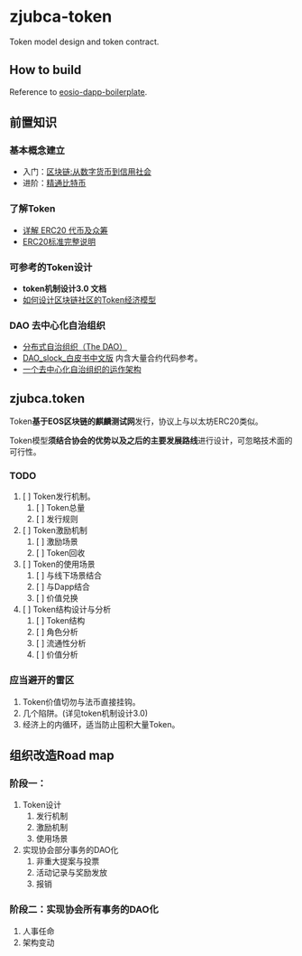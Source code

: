 # zjubca-token
Token model design and token contract.

## How to build
Reference to [eosio-dapp-boilerplate]().

## 前置知识

### 基本概念建立

- 入门：[区块链:从数字货币到信用社会](https://read.douban.com/ebook/24123244/)
- 进阶：[精通比特币](http://book.8btc.com/books/6/masterbitcoin2cn/_book/)

### 了解Token

- [详解 ERC20 代币及众筹](https://juejin.im/post/5b2359c651882574d73c6dfe)
- [ERC20标准完整说明](https://blog.csdn.net/diandianxiyu_geek/article/details/78082551)

### 可参考的Token设计

- **token机制设计3.0 文档**
- [如何设计区块链社区的Token经济模型](http://www.chaindd.com/3070117.html)

### DAO 去中心化自治组织

- [分布式自治组织（The DAO）](http://www.woshipm.com/blockchain/952552.html)
- [DAO_slock_白皮书中文版](https://ethfans.org/posts/the-dao-whitepaper) 内含大量合约代码参考。
- [一个去中心化自治组织的运作架构](https://ethfans.org/topics/52)

## zjubca.token

Token**基于EOS区块链的麒麟测试网**发行，协议上与以太坊ERC20类似。

Token模型**须结合协会的优势以及之后的主要发展路线**进行设计，可忽略技术面的可行性。

### TODO
1. [ ] Token发行机制。
   1. [ ] Token总量
   2. [ ] 发行规则
2. [ ] Token激励机制
   1. [ ] 激励场景
   2. [ ] Token回收
3. [ ] Token的使用场景
   1. [ ] 与线下场景结合
   2. [ ] 与Dapp结合
   3. [ ] 价值兑换
4. [ ] Token结构设计与分析
   1. [ ] Token结构
   2. [ ] 角色分析
   3. [ ] 流通性分析
   4. [ ] 价值分析

### 应当避开的雷区

1. Token价值切勿与法币直接挂钩。
2. 几个陷阱。(详见token机制设计3.0)
3. 经济上的内循环，适当防止囤积大量Token。

## 组织改造Road map

### 阶段一：

1. Token设计
   1. 发行机制
   2. 激励机制
   3. 使用场景
2. 实现协会部分事务的DAO化
   1. 非重大提案与投票
   2. 活动记录与奖励发放
   3. 报销

### 阶段二：实现协会所有事务的DAO化

1. 人事任命
2. 架构变动
